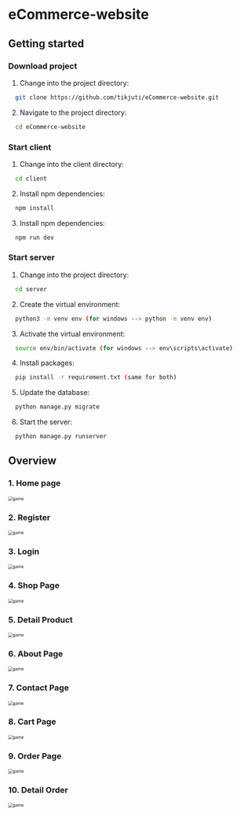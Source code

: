 # eCommerce-website
## Getting started
### Download project
1. Change into the project directory: 
 ```bash
   git clone https://github.com/tikjuti/eCommerce-website.git
   ```
2. Navigate to the project directory: 
 ```bash
   cd eCommerce-website
   ```
### Start client

1. Change into the client directory: 
 ```bash
   cd client
   ```
2. Install npm dependencies:
 ```bash
   npm install
   ```
3. Install npm dependencies:
 ```bash
   npm run dev
   ```
### Start server

1. Change into the project directory:
 ```bash
   cd server
   ```
2. Create the virtual environment:
 ```bash
   python3 -m venv env (for windows --> python -m venv env)
   ```
3. Activate the virtual environment:
 ```bash
   source env/bin/activate (for windows --> env\scripts\activate)
   ```
4. Install packages:
 ```bash
   pip install -r requirement.txt (same for both)
   ```
5. Update the database:
 ```bash
   python manage.py migrate
   ```
6. Start the server:
 ```bash
   python manage.py runserver
   ```
## Overview
### 1. Home page

<img src="./client/public/home.png" style="zoom:60%" alt="game"/>

### 2. Register

<img src="./client/public/register.png" style="zoom:60%" alt="game"/>


### 3. Login

<img src="./client/public/login.png" style="zoom:60%" alt="game"/>


### 4. Shop Page

<img src="./client/public/shop.png" style="zoom:60%" alt="game"/>


### 5. Detail Product

<img src="./client/public/detailproduct.png" style="zoom:60%" alt="game"/>


### 6. About Page

<img src="./client/public/about.png" style="zoom:60%" alt="game"/>


### 7. Contact Page

<img src="./client/public/contact.png" style="zoom:60%" alt="game"/>


### 8. Cart Page

<img src="./client/public/cart.png" style="zoom:60%" alt="game"/>


### 9. Order Page

<img src="./client/public/order.png" style="zoom:60%" alt="game"/>


### 10. Detail Order

<img src="./client/public/detailorder.png" style="zoom:60%" alt="game"/>






